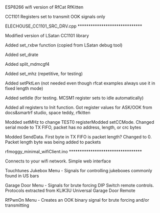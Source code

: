 ESP8266 wifi version of RfCat RfKitten

CC1101 Registers set to transmit OOK signals only

ELECHOUSE_CC1101_SRC_DRV.cpp  ******************************

Modified version of LSatan CC1101 library

Added set_rxbw function (copied from LSatan debug tool)

Added set_drate

Added split_mdmcgf4

Added set_mhz (repetitive, for testing)

Added setPktLen (not needed even though rfcat examples always use it in fixed length mode)

Added setIdle (for testing. MCSM1 register sets to idle automatically)

Added all registers to Init function. Got register values for ASK/OOK from docs&smartrf studio, space teddy, rfkitten

Modded setMHz to change TEST0 registerModded setCCMode. Changed serial mode to TX FIFO, packet has no address, length, or crc bytes

Modded SendData. First byte in TX FIFO is packet length? Changed to 0. Packet length byte was being added to packets

rfmoggy_minimal_wifiClient.ino  **********************************

Connects to your wifi network. Simple web interface

Touchtunes Jukebox Menu - Signals for controlling jukeboxes commonly found in US bars

Garage Door Menu - Signals for brute forcing DIP Switch remote controls. Protocols extracted from KLIK3U Universal Garage Door Remote

RfPwnOn Menu - Creates an OOK binary signal for brute forcing and/or transmitting


